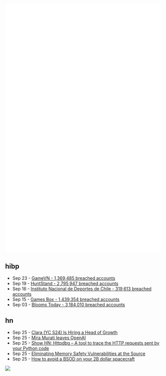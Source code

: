 ![Metrics](https://raw.githubusercontent.com/phixion/phixion/master/metrics.svg)

## hibp

<!--
for https://github.com/phixion/phixion/blob/main/.github/workflows/feeds.yml
-->
<!--START_SECTION:haveibeenpwnd-->
- Sep 23 - [GameVN - 1,369,485 breached accounts](https://haveibeenpwned.com/PwnedWebsites#GameVN)
- Sep 19 - [HuntStand - 2,795,947 breached accounts](https://haveibeenpwned.com/PwnedWebsites#HuntStand)
- Sep 16 - [Instituto Nacional de Deportes de Chile - 319,613 breached accounts](https://haveibeenpwned.com/PwnedWebsites#InstitutoNacionalDeDeportesDeChile)
- Sep 15 - [Games Box - 1,439,354 breached accounts](https://haveibeenpwned.com/PwnedWebsites#GamesBox)
- Sep 03 - [Blooms Today - 3,184,010 breached accounts](https://haveibeenpwned.com/PwnedWebsites#BloomsToday)
<!--END_SECTION:haveibeenpwnd-->

## hn

<!--
for https://github.com/phixion/phixion/blob/main/.github/workflows/feeds.yml
-->
<!--START_SECTION:hn-->
- Sep 25 - [Clara (YC S24) Is Hiring a Head of Growth](https://www.ycombinator.com/companies/clara/jobs/bB9fgEH-head-of-growth)
- Sep 25 - [Mira Murati leaves OpenAI](https://twitter.com/miramurati/status/1839025700009030027)
- Sep 25 - [Show HN: Httpdbg – A tool to trace the HTTP requests sent by your Python code](https://github.com/cle-b/httpdbg)
- Sep 25 - [Eliminating Memory Safety Vulnerabilities at the Source](https://security.googleblog.com/2024/09/eliminating-memory-safety-vulnerabilities-Android.html)
- Sep 25 - [How to avoid a BSOD on your 2B dollar spacecraft](https://clarkwakeland.com/blog/2024/avoiding-a-BSOD-on-your-satellite/)
<!--END_SECTION:hn-->

<!--
for https://yhype.me
-->
![](https://hit.yhype.me/github/profile?user_id=13013670)
